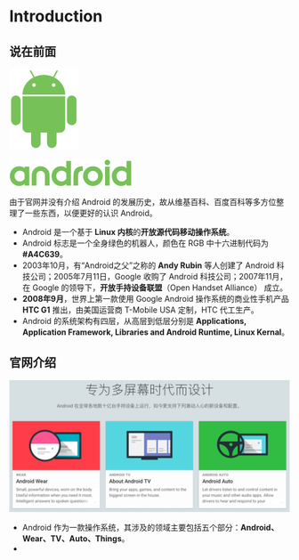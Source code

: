 # Introduction

## 说在前面

![android_robot_2014](images/android_robot_2014.png)

![android_logo_2014](images/android_logo_2014.png)

由于官网并没有介绍 Android 的发展历史，故从维基百科、百度百科等多方位整理了一些东西，以便更好的认识 Android。

- Android 是一个基于 **Linux 内核**的**开放源代码移动操作系统**。
- Android 标志是一个全身绿色的机器人，颜色在 RGB 中十六进制代码为 **#A4C639**。
- 2003年10月，有“Android之父”之称的 **Andy Rubin** 等人创建了 Android 科技公司；2005年7月11日，Google 收购了 Android 科技公司；2007年11月，在 Google 的领导下，**开放手持设备联盟**（Open Handset Alliance） 成立。
- **2008年9月**，世界上第一款使用 Google Android 操作系统的商业性手机产品 **HTC G1** 推出，由美国运营商 T-Mobile USA 定制，HTC 代工生产。
- Android 的系统架构有四层，从高层到低层分别是 **Applications, Application Framework,  Libraries and Android Runtime, Linux Kernal**。



## 官网介绍

![android_runs_on_devices](images/android_runs_on_devices.png)

- Android 作为一款操作系统，其涉及的领域主要包括五个部分：**Android、Wear、TV、Auto、Things**。
- ​

